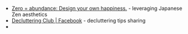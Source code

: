 - [Zero = abundance: Design your own happiness.](https://www.interactiongreen.com/) - leveraging Japanese Zen aesthetics
- [Decluttering Club | Facebook](https://www.facebook.com/EarlybirdMom) - decluttering tips sharing
-